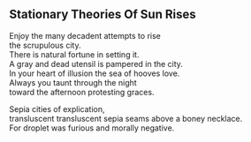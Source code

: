 Stationary Theories Of Sun Rises
--------------------------------
Enjoy the many decadent attempts to rise  
the scrupulous city.  
There is natural fortune in setting it.  
A gray and dead utensil is pampered in the city.  
In your heart of illusion the sea of hooves love.  
Always you taunt through the night  
toward the afternoon protesting graces.  
  
Sepia cities of explication,  
transluscent transluscent sepia seams above a boney necklace.  
For droplet was furious and morally negative.  
